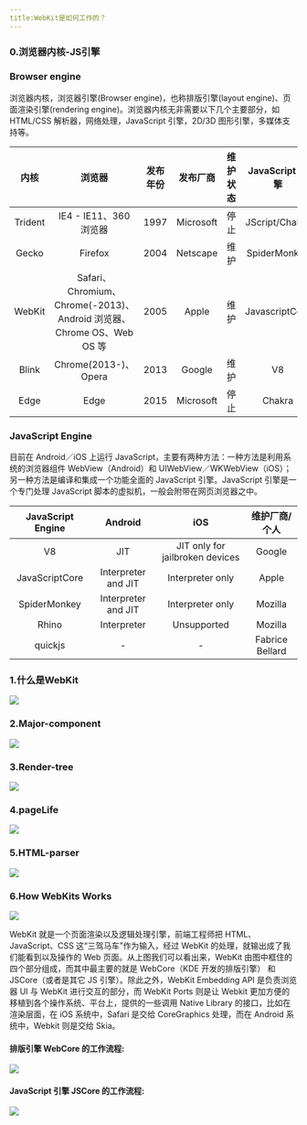 ```yaml
---
title:WebKit是如何工作的？
---
```


### 0.浏览器内核-JS引擎

### Browser engine

浏览器内核，浏览器引擎(Browser engine)，也称排版引擎(layout engine)、页面渲染引擎(rendering engine)。浏览器内核无非需要以下几个主要部分，如 HTML/CSS 解析器，网络处理，JavaScript 引擎，2D/3D 图形引擎，多媒体支持等。

|  内核   |                            浏览器                            | 发布年份 | 发布厂商  | 维护状态 | JavaScript 引擎 |
| :-----: | :----------------------------------------------------------: | :------: | :-------: | :------: | :-------------: |
| Trident |                    IE4 - IE11、360 浏览器                    |   1997   | Microsoft |   停止   | JScript/Chakra  |
|  Gecko  |                           Firefox                            |   2004   | Netscape  |   维护   |  SpiderMonkey   |
| WebKit  | Safari、Chromium、Chrome(-2013)、Android 浏览器、Chrome OS、Web OS 等 |   2005   |   Apple   |   维护   | JavascriptCore  |
|  Blink  |                    Chrome(2013-)、 Opera                     |   2013   |  Google   |   维护   |       V8        |
|  Edge   |                             Edge                             |   2015   | Microsoft |   停止   |     Chakra      |

### JavaScript Engine

目前在 Android／iOS 上运行 JavaScript，主要有两种方法：一种方法是利用系统的浏览器组件 WebView（Android）和 UIWebView／WKWebView（iOS）；另一种方法是编译和集成一个功能全面的 JavaScript 引擎。JavaScript 引擎是一个专门处理 JavaScript 脚本的虚拟机，一般会附带在网页浏览器之中。

| JavaScript Engine |       Android       |               iOS               |  维护厂商/个人  |
| :---------------: | :-----------------: | :-----------------------------: | :-------------: |
|        V8         |         JIT         | JIT only for jailbroken devices |     Google      |
|  JavaScriptCore   | Interpreter and JIT |        Interpreter only         |      Apple      |
|   SpiderMonkey    | Interpreter and JIT |        Interpreter only         |     Mozilla     |
|       Rhino       |     Interpreter     |           Unsupported           |     Mozilla     |
|      quickjs      |          -          |                -                | Fabrice Bellard |



### 1.什么是WebKit

![](./imgs/what-is-webkit.png)

### 2.Major-component

![](./imgs/major-components.png)

### 3.Render-tree

![](./imgs/DOM-CSS.png)

### 4.pageLife

![](./imgs/page-life.png)

### 5.HTML-parser

![](./imgs/html-parser.png)

### 6.How WebKits Works

![](./imgs/webkit-architecture.png)

WebKit 就是一个页面渲染以及逻辑处理引擎，前端工程师把 HTML、JavaScript、CSS 这“三驾马车”作为输入，经过 WebKit 的处理，就输出成了我们能看到以及操作的 Web 页面。从上图我们可以看出来，WebKit 由图中框住的四个部分组成，而其中最主要的就是 WebCore（KDE 开发的排版引擎） 和 JSCore（或者是其它 JS 引擎）。除此之外，WebKit Embedding API 是负责浏览器 UI 与 WebKit 进行交互的部分，而 WebKit Ports 则是让 Webkit 更加方便的移植到各个操作系统、平台上，提供的一些调用 Native Library 的接口，比如在渲染层面，在 iOS 系统中，Safari 是交给 CoreGraphics 处理，而在 Android 系统中，Webkit 则是交给 Skia。

#### 排版引擎 WebCore 的工作流程:

![](./imgs/webkit-render.png)

#### JavaScript 引擎 JSCore 的工作流程:

![](./imgs/webkit-jscore.png)

